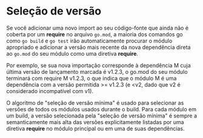 # Seleção de versão

Se você adicionar uma novo import ao seu código-fonte que ainda não é coberta por um **require** no arquivo `go.mod`, a maioria dos comandos go como `go build` e `go test` irão automaticamente procurar o módulo apropriado e adicionar a versão mais recente da nova dependência direta ao `go.mod` do seu módulo como uma diretiva **require**.   
  
Por exemplo, se sua nova importação corresponde à dependência M cuja última versão de lançamento marcada é v1.2.3, o go.mod do seu módulo terminará com require M v1.2.3, o que indica que o módulo M é uma dependência com a versão permitida &gt;= v1.2.3 \(e &lt;v2, dado que v2 é considerado incompatível com v1\).

O algoritmo de "seleção de versão mínima" é usado para selecionar as versões de todos os módulos usados durante o build. Para cada módulo em um build, a versão selecionada pela "seleção de versão mínima" é sempre a semanticamente mais alta das versões explicitamente listadas por uma diretiva **require** no módulo principal ou em uma de suas dependências.



